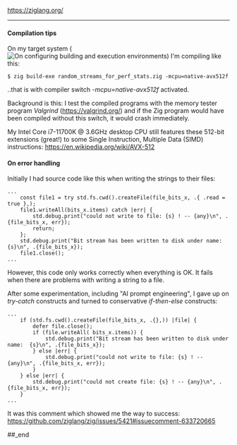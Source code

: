 https://ziglang.org/

---

#### Compilation tips

On my target system (![On configuring building and execution environments](https://github.com/practicalcomputerscience/MicrobenchmarkGPHLlanguages/tree/main#on-configuring-building-and-execution-environments)) I'm compiling like this:

```
$ zig build-exe random_streams_for_perf_stats.zig -mcpu=native-avx512f
```

..that is with compiler switch _-mcpu=native-avx512f_ activated.

Background is this: I test the compiled programs with the memory tester program _Valgrind_ (https://valgrind.org/) and if the Zig program would have been compiled without this switch, it would crash immediately.

My Intel Core i7-11700K @ 3.6GHz desktop CPU still features these 512-bit extensions (great!) to some Single Instruction, Multiple Data (SIMD) instructions: https://en.wikipedia.org/wiki/AVX-512

#### On error handling 

Initially I had source code like this when writing the strings to their files:

```
...
    const file1 = try std.fs.cwd().createFile(file_bits_x, .{ .read = true },);
    file1.writeAll(bits_x.items) catch |err| {
        std.debug.print("could not write to file: {s} ! -- {any}\n", .{file_bits_x, err});
        return;
    };
    std.debug.print("Bit stream has been written to disk under name:  {s}\n", .{file_bits_x});
    file1.close();
...
```

However, this code only works correctly when everything is OK. It fails when there are problems with writing a string to a file. 

After some experimentation, including "AI prompt engineering", I gave up on _try-catch_ constructs and turned to conservative _if-then-else_ constructs:

```
...
    if (std.fs.cwd().createFile(file_bits_x, .{},)) |file| {
        defer file.close();
        if (file.writeAll( bits_x.items)) {
            std.debug.print("Bit stream has been written to disk under name:  {s}\n", .{file_bits_x});
        } else |err| {
            std.debug.print("could not write to file: {s} ! -- {any}\n", .{file_bits_x, err});
        }
    } else |err| {
        std.debug.print("could not create file: {s} ! -- {any}\n", .{file_bits_x, err});
    }
...
```

It was this comment which showed me the way to success: https://github.com/ziglang/zig/issues/5421#issuecomment-633720665

##_end
